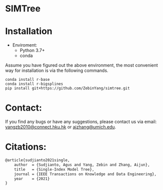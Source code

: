 # SIMTree


# Installation

- Enviroment: 
    - Python 3.7+
    - conda 

Assume you have figured out the above environment, the most convenient way for installation is via the following commands. 
```sheel
conda install r-base
conda install r-bigsplines
pip install git+https://github.com/ZebinYang/simtree.git
```

# Contact:
If you find any bugs or have any suggestions, please contact us via email: yangzb2010@connect.hku.hk or ajzhang@umich.edu.

# Citations:
```latex
@article{sudjianto2021single,
	author  = {Sudjianto, Agus and Yang, Zebin and Zhang, Aijun},
	title   = {Single-Index Model Tree},
	journal = {IEEE Transactions on Knowledge and Data Engineering},
	year    = {2021}
}
